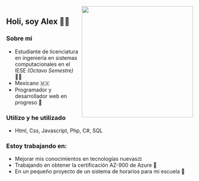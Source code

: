 <img align='right' src="https://media0.giphy.com/media/DMjevfevKwkAg4sKBJ/giphy.gif?cid=ecf05e473ripwlekt5vtk2e7bl5nn0k0sl8hrozb7lp9aa4j&rid=giphy.gif&ct=g" width="300">

<h2> Holi, soy Alex 🙌🐶 </h2>

<h3> Sobre mi </h3>

- Estudiante de licenciatura en ingeniería en sistemas computacionales en el IESE *(Octavo Semestre)* 🧑‍🎓
- Mexicano 🇲🇽
- Programador y desarrollador web en progreso 🏁

<h3> Utilizo y he utilizado </h3>

- Html, Css, Javascript, Php, C#, SQL

<h3> Estoy trabajando en: </h3>

- Mejorar mis conocimientos en tecnologías nuevas⚖️
- Trabajando en obtener la certificación AZ-900 de Azure 👷
- En un pequeño proyecto de un sistema de horarios para mi escuela 📆







